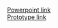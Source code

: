 [Powerpoint link](https://drive.google.com/file/d/1ssgeC6-vhppcCoG3Y17Y1GURkuhRqeWS/view?usp=sharing) \
[Prototype link](https://bit.ly/3GuRlxT)
